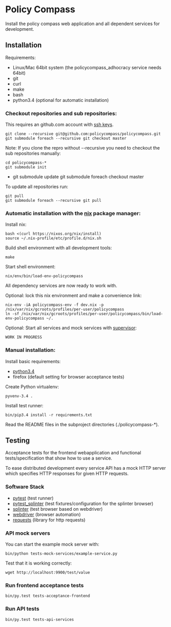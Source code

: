 # Policy Compass

Install the policy compass web application and all dependent services for development.

## Installation

Requirements:

* Linux/Mac 64bit system (the policycompass_adhocracy service needs 64bit)
* git
* curl
* make
* bash
* python3.4 (optional for automatic installation)


### Checkout repositories and sub repositories:

This requires an github.com account with [ssh keys](https://help.github.com/articles/generating-ssh-keys).

    git clone --recursive git@github.com:policycompass/policycompass.git
    git submodule foreach --recursive git checkout master

Note: If you clone the repro without --recursive you need to checkout the sub repositories manually:
 
    cd policycompass-*
    git submodule init
-   git submodule update
    git submodule foreach checkout master

To update all repositories run:
    
    git pull
    git submodule foreach --recursive git pull

### Automatic installation with the [nix](http://nixos.org/nix/) package manager:

Install nix:

    bash <(curl https://nixos.org/nix/install)
    source ~/.nix-profile/etc/profile.d/nix.sh 

Build shell environment with all development tools:

    make

Start shell environment:

    nix/env/bin/load-env-policycompass

All dependency services are now ready to work with.

Optional: lock this nix environment and make a convenience link:

    nix-env -iA policycompass-env -f dev.nix -p /nix/var/nix/gcroots/profiles/per-user/policycompass
    ln -sf /nix/var/nix/gcroots/profiles/per-user/policycompass/bin/load-env-policycompass ~/.

Optional: Start all services and mock services with [supervisor](http://supervisord.org/):

    WORK IN PROGRESS
   

### Manual installation:

Install basic requirements:

* [python3.4](https://python.org)
* firefox (default setting for browser acceptance tests)

Create Python virtualenv:

    pyvenv-3.4 .


Install test runner:

    bin/pip3.4 install -r requirements.txt

Read the README files in the subproject directories (./policycompass-*).


## Testing

Acceptance tests for the frontend webapplication and
functional tests/specification that show how to use a service.

To ease distributed development every service API has a mock HTTP
server which specifies HTTP responses for given HTTP requests.


### Software Stack

* [pytest](http://pytest.org) (test runner)
* [pytest_splinter](https://pypi.python.org/pypi/pytest-splinter) (test fixtures/configuration for the splinter browser)
* [splinter](http://splinter.cobrateam.info/docs) (test browser based on webdriver)
* [webdriver](http://docs.seleniumhq.org) (browser automation)
* [requests](http://docs.python-requests.org) (library for http requests)


### API mock servers

You can start the example mock server with:

    bin/python tests-mock-services/example-service.py
    
Test that it is working correctly:

    wget http://localhost:9900/test/value


### Run frontend acceptance tests

    bin/py.test tests-acceptance-frontend


### Run API tests

    bin/py.test tests-api-services
